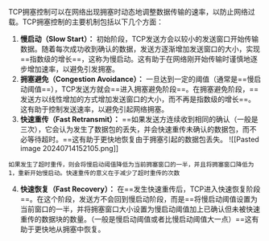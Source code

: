 TCP拥塞控制可以在网络出现拥塞时动态地调整数据传输的速率，以防止网络过载。TCP拥塞控制的主要机制包括以下几个方面：

1. **慢启动（Slow Start）：** 初始阶段，TCP发送方会以较小的发送窗口开始传输数据。随着每次成功收到确认的数据，发送方逐渐增加发送窗口的大小，实现==指数级的增长==，这称为慢启动。这有助于在网络刚开始传输时谨慎地逐步增加速率，以避免引发拥塞。
2. **拥塞避免（Congestion Avoidance）：** 一旦达到一定的阈值（通常是==慢启动阈值==），TCP发送方就会==进入拥塞避免阶段==。在拥塞避免阶段，==发送方以线性增加的方式增加发送窗口的大小，而不再是指数级的增长==。这有助于控制发送速率，以避免引起网络拥塞。
3. **快速重传（Fast Retransmit）：** ==如果发送方连续收到相同的确认（一般是三次），它会认为发生了数据包的丢失，并会快速重传未确认的数据包，而不必等待超时。==这有助于更快地恢复由于拥塞引起的数据包丢失。
![[Pasted image 20240714152105.png]]

```ad-tip
如果发生了超时重传，则会将慢启动阈值降低为当前拥塞窗口的一半，并且将拥塞窗口降低为1，重新开始慢启动。快速重传的意义在于减少了超时重传的次数
```
4. **快速恢复（Fast Recovery）：** 在==发生快速重传后，TCP进入快速恢复阶段==。在这个阶段，发送方不会回到慢启动阶段，而是==将慢启动阈值设置为当前窗口的一半，并将拥塞窗口大小设置为慢启动阈值加上已确认但未被快速重传的数据块的数量。（一般是慢启动阈值或者比慢启动阈值大一点）==这有助于更快地从拥塞中恢复。